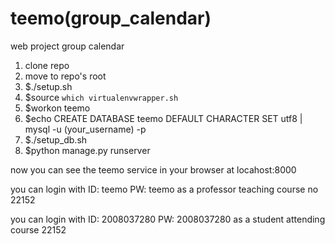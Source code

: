 teemo(group_calendar)
==============

web project group calendar

1. clone repo
2. move to repo's root
3. $./setup.sh
4. $source `which virtualenvwrapper.sh`
5. $workon teemo
6. $echo CREATE DATABASE teemo DEFAULT CHARACTER SET utf8 | mysql -u (your_username) -p
7. $./setup_db.sh
8. $python manage.py runserver

now you can see the teemo service in your browser at locahost:8000

you can login with ID: teemo PW: teemo as a professor teaching course no 22152

you can login with ID: 2008037280 PW: 2008037280 as a student attending course 22152

